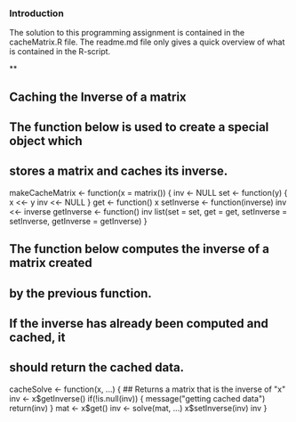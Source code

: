 ### Introduction

The solution to this programming assignment is contained in the cacheMatrix.R file. The readme.md file only gives a 
quick overview of what is contained in the R-script.

**
## Caching the Inverse of a matrix

## The function below is used to create a special object which 
## stores a matrix and caches its inverse.

makeCacheMatrix <- function(x = matrix()) {
         inv <- NULL
         set <- function(y) {
                  x <<- y
                  inv <<- NULL
         }
         get <- function() x
         setInverse <- function(inverse) inv <<- inverse
         getInverse <- function() inv
         list(set = set, 
              get = get, 
              setInverse = setInverse,
              getInverse = getInverse)
}

## The function below computes the inverse of a matrix created
## by the previous function.

## If the inverse has already been computed and cached, it 
## should return the cached data.

cacheSolve <- function(x, ...) {
         ## Returns a matrix that is the inverse of "x"
         inv <- x$getInverse()
         if(!is.null(inv)) {
                  message("getting cached data")
                  return(inv)
         }
         mat <- x$get()
         inv <- solve(mat, ...)
         x$setInverse(inv)
         inv
}
